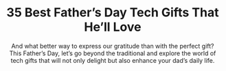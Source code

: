 ---
layout: post
title: 35 Best Father’s Day Tech Gifts That He’ll Love
subtitle: And what better way to express our gratitude than with the perfect gift? This Father’s Day, let’s go beyond the traditional and explore the world of tech gifts that will not only delight but also enhance your dad’s daily life.
header-img: "img/post/2023/09/copied/Fathers-Day-Tech-Gifts.jpg"
header-style: text
permalink: "/fathers-day-tech-gifts/"
catalog: true
tags:
  - Recipients 
  - Men
---   